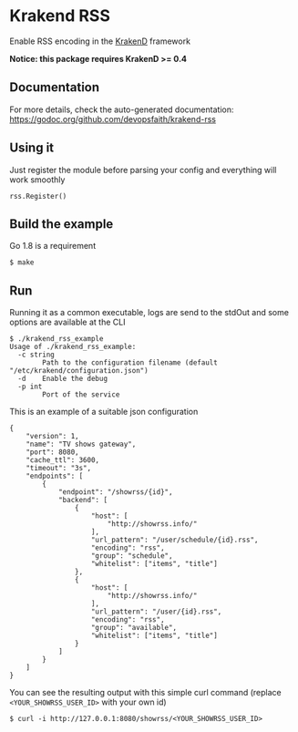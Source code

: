 Krakend RSS
====

Enable RSS encoding in the [KrakenD](github.com/devopsfaith/krakend) framework

**Notice: this package requires KrakenD >= 0.4**

## Documentation

For more details, check the auto-generated documentation: https://godoc.org/github.com/devopsfaith/krakend-rss

## Using it

Just register the module before parsing your config and everything will work smoothly

	rss.Register()

## Build the example

Go 1.8 is a requirement

	$ make

## Run

Running it as a common executable, logs are send to the stdOut and some options are available at the CLI

	$ ./krakend_rss_example
	Usage of ./krakend_rss_example:
	  -c string
	    	Path to the configuration filename (default "/etc/krakend/configuration.json")
	  -d	Enable the debug
	  -p int
	    	Port of the service

This is an example of a suitable json configuration

	{
	    "version": 1,
	    "name": "TV shows gateway",
	    "port": 8080,
	    "cache_ttl": 3600,
	    "timeout": "3s",
	    "endpoints": [
	        {
	            "endpoint": "/showrss/{id}",
	            "backend": [
	                {
	                    "host": [
	                        "http://showrss.info/"
	                    ],
	                    "url_pattern": "/user/schedule/{id}.rss",
	                    "encoding": "rss",
	                    "group": "schedule",
	                    "whitelist": ["items", "title"]
	                },
	                {
	                    "host": [
	                        "http://showrss.info/"
	                    ],
	                    "url_pattern": "/user/{id}.rss",
	                    "encoding": "rss",
	                    "group": "available",
	                    "whitelist": ["items", "title"]
	                }
	            ]
	        }
	    ]
	}

You can see the resulting output with this simple curl command (replace `<YOUR_SHOWRSS_USER_ID>` with your own id)

	$ curl -i http://127.0.0.1:8080/showrss/<YOUR_SHOWRSS_USER_ID>